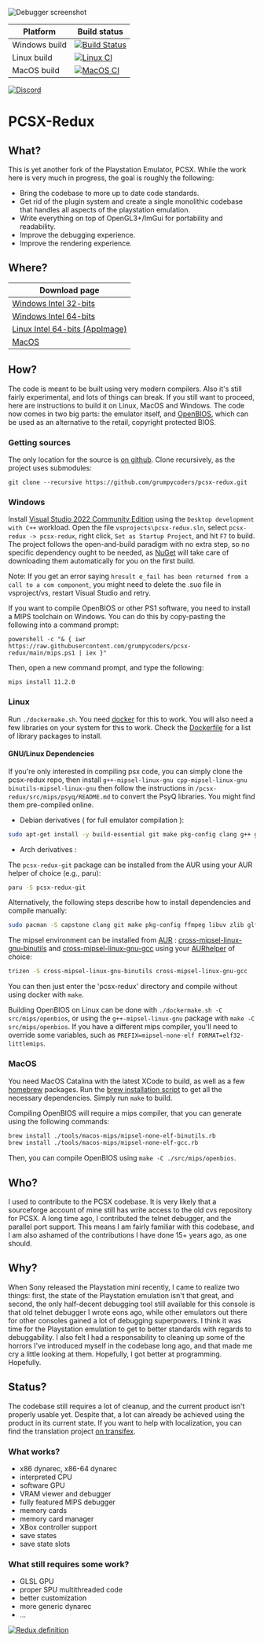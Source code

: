 ![Debugger screenshot](https://pcsx-redux.consoledev.net/images/debugger1.png)


|Platform|Build status|
|--------|------------|
|Windows build|[![Build Status](https://dev.azure.com/grumpycoders/pcsx-redux/_apis/build/status/grumpycoders.pcsx-redux?branchName=main)](https://dev.azure.com/grumpycoders/pcsx-redux/_build/latest?definitionId=1&branchName=main)|
|Linux build|[![Linux CI](https://github.com/grumpycoders/pcsx-redux/workflows/Linux%20CI/badge.svg?branch=main)](https://github.com/grumpycoders/pcsx-redux/actions?query=workflow%3A%22Linux+CI%22+branch%3Amain)|
|MacOS build|[![MacOS CI](https://github.com/grumpycoders/pcsx-redux/workflows/macOS%20CI/badge.svg?branch=main)](https://github.com/grumpycoders/pcsx-redux/actions?query=workflow%3A%22macOS+CI%22+branch%3Amain)|

[![Discord](https://img.shields.io/discord/567975889879695361)](https://discord.gg/KG5uCqw)

# PCSX-Redux

## What?
This is yet another fork of the Playstation Emulator, PCSX. While the work here is very much in progress, the goal is roughly the following:

 - Bring the codebase to more up to date code standards.
 - Get rid of the plugin system and create a single monolithic codebase that handles all aspects of the playstation emulation.
 - Write everything on top of OpenGL3+/ImGui for portability and readability.
 - Improve the debugging experience.
 - Improve the rendering experience.

## Where?
|Download page|
|--------|
|[Windows Intel 32-bits](https://install.appcenter.ms/orgs/grumpycoders/apps/pcsx-redux-win32/distribution_groups/public)|
|[Windows Intel 64-bits](https://install.appcenter.ms/orgs/grumpycoders/apps/pcsx-redux-win64/distribution_groups/public)|
|[Linux Intel 64-bits (AppImage)](https://install.appcenter.ms/orgs/grumpycoders/apps/pcsx-redux-linux64/distribution_groups/public)|
|[MacOS](https://install.appcenter.ms/orgs/grumpycoders/apps/pcsx-redux-macos/distribution_groups/public)|

## How?
The code is meant to be built using very modern compilers. Also it's still fairly experimental, and lots of things can break. If you still want to proceed, here are instructions to build it on Linux, MacOS and Windows. The code now comes in two big parts: the emulator itself, and [OpenBIOS](https://github.com/grumpycoders/pcsx-redux/tree/main/src/mips/openbios), which can be used as an alternative to the retail, copyright protected BIOS.

### Getting sources
The only location for the source is [on github](https://github.com/grumpycoders/pcsx-redux/).
Clone recursively, as the project uses submodules:
```
git clone --recursive https://github.com/grumpycoders/pcsx-redux.git
```

### Windows
Install [Visual Studio 2022 Community Edition](https://visualstudio.microsoft.com/thank-you-downloading-visual-studio/?sku=Community&rel=16) using the `Desktop development with C++` workload. Open the file `vsprojects\pcsx-redux.sln`, select `pcsx-redux -> pcsx-redux`, right click, `Set as Startup Project`, and hit `F7` to build. The project follows the open-and-build paradigm with no extra step, so no specific dependency ought to be needed, as [NuGet](https://www.nuget.org/) will take care of downloading them automatically for you on the first build.

Note: If you get an error saying `hresult e_fail has been returned from a call to a com component`, you might need to delete the .suo file in vsproject/vs, restart Visual Studio and retry.

If you want to compile OpenBIOS or other PS1 software, you need to install a MIPS toolchain on Windows. You can do this by copy-pasting the following into a command prompt:

```
powershell -c "& { iwr https://raw.githubusercontent.com/grumpycoders/pcsx-redux/main/mips.ps1 | iex }"
```

Then, open a new command prompt, and type the following:

```
mips install 11.2.0
```

### Linux
Run `./dockermake.sh`. You need [docker](https://en.wikipedia.org/wiki/Docker_(software)) for this to work. You will also need a few libraries on your system for this to work. Check the [Dockerfile](https://github.com/grumpycoders/pcsx-redux/blob/main/tools/build/Dockerfile#L22) for a list of library packages to install.

#### GNU/Linux Dependencies

If you're only interested in compiling psx code, you can simply clone the pcsx-redux repo, then install `g++-mipsel-linux-gnu cpp-mipsel-linux-gnu binutils-mipsel-linux-gnu` then follow the instructions in `/pcsx-redux/src/mips/psyq/README.md` to convert the PsyQ libraries. You might find them pre-compiled online.

 - Debian derivatives ( for full emulator compilation ):

```bash
sudo apt-get install -y build-essential git make pkg-config clang g++ g++-mipsel-linux-gnu cpp-mipsel-linux-gnu binutils-mipsel-linux-gnu libcapstone-dev libfreetype-dev libavcodec-dev libavformat-dev libavutil-dev libglfw3-dev libswresample-dev libuv1-dev zlib1g-dev
```

 - Arch derivatives :

The `pcsx-redux-git` package can be installed from the AUR using your AUR helper of choice (e.g., paru):

```bash
paru -S pcsx-redux-git
```

Alternatively, the following steps describe how to install dependencies and compile manually:

```bash
sudo pacman -S capstone clang git make pkg-config ffmpeg libuv zlib glfw-x11 curl xorg-server-xvfb
```
The mipsel environment can be installed from [AUR](https://wiki.archlinux.org/index.php/Aur) : [cross-mipsel-linux-gnu-binutils](https://aur.archlinux.org/packages/cross-mipsel-linux-gnu-binutils/) and [cross-mipsel-linux-gnu-gcc](https://aur.archlinux.org/packages/cross-mipsel-linux-gnu-gcc/) using your [AURhelper](https://wiki.archlinux.org/index.php/AUR_helpers) of choice:

```bash
trizen -S cross-mipsel-linux-gnu-binutils cross-mipsel-linux-gnu-gcc
```
You can then just enter the 'pcsx-redux' directory and compile without using docker with `make`.

Building OpenBIOS on Linux can be done with `./dockermake.sh -C src/mips/openbios`, or using the `g++-mipsel-linux-gnu` package with `make -C src/mips/openbios`. If you have a different mips compiler, you'll need to override some variables, such as `PREFIX=mipsel-none-elf FORMAT=elf32-littlemips`.

### MacOS
You need MacOS Catalina with the latest XCode to build, as well as a few [homebrew](https://brew.sh/) packages. Run the [brew installation script](https://github.com/grumpycoders/pcsx-redux/blob/main/.github/scripts/install-brew-dependencies.sh) to get all the necessary dependencies. Simply run `make` to build.

Compiling OpenBIOS will require a mips compiler, that you can generate using the following commands:
```bash
brew install ./tools/macos-mips/mipsel-none-elf-binutils.rb
brew install ./tools/macos-mips/mipsel-none-elf-gcc.rb
```

Then, you can compile OpenBIOS using `make -C ./src/mips/openbios`.

## Who?
I used to contribute to the PCSX codebase. It is very likely that a sourceforge account of mine still has write access to the old cvs repository for PCSX. A long time ago, I contributed the telnet debugger, and the parallel port support. This means I am fairly familiar with this codebase, and I am also ashamed of the contributions I have done 15+ years ago, as one should.

## Why?
When Sony released the Playstation mini recently, I came to realize two things: first, the state of the Playstation emulation isn't that great, and second, the only half-decent debugging tool still available for this console is that old telnet debugger I wrote eons ago, while other emulators out there for other consoles gained a lot of debugging superpowers. I think it was time for the Playstation emulation to get to better standards with regards to debuggability. I also felt I had a responsability to cleaning up some of the horrors I've introduced myself in the codebase long ago, and that made me cry a little looking at them. Hopefully, I got better at programming. Hopefully.

## Status?
The codebase still requires a lot of cleanup, and the current product isn't properly usable yet. Despite that, a lot can already be achieved using the product in its current state. If you want to help with localization, you can find the translation project [on transifex](https://www.transifex.com/grumpycoders/pcsx-redux/languages/).

### What works?
- x86 dynarec, x86-64 dynarec
- interpreted CPU
- software GPU
- VRAM viewer and debugger
- fully featured MIPS debugger
- memory cards
- memory card manager
- XBox controller support
- save states
- save state slots

### What still requires some work?
- GLSL GPU
- proper SPU multithreaded code
- better customization
- more generic dynarec
- ...

[![Redux definition](https://pbs.twimg.com/media/ENJhNwGWwAEbrGb?format=jpg)](https://twitter.com/MerriamWebster/status/1212357808026341376)

